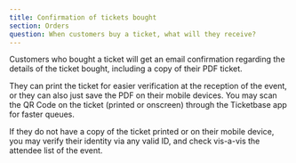 ```yaml
---
title: Confirmation of tickets bought
section: Orders
question: When customers buy a ticket, what will they receive?
---
```


Customers who bought a ticket will get an email confirmation regarding the details of the ticket bought, including a copy of their PDF ticket.

They can print the ticket for easier verification at the reception of the event, or they can also just save the PDF on their mobile devices. You may scan the QR Code on the ticket (printed or onscreen) through the Ticketbase app for faster queues.

If they do not have a copy of the ticket printed or on their mobile device, you may verify their identity via any valid ID, and check vis-a-vis the attendee list of the event.
